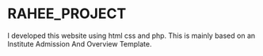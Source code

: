 # RAHEE_PROJECT
I developed this website using html css and php. This is mainly based on an Institute Admission And Overview Template.  
